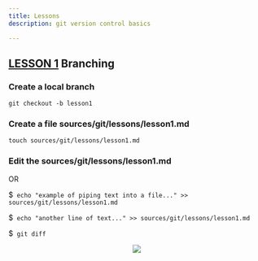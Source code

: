 ```yaml
---
title: Lessons
description: git version control basics

---
```


## [LESSON 1](lesson1.md) Branching
### Create a local branch
```
git checkout -b lesson1
```
### Create a file sources/git/lessons/lesson1.md
```
touch sources/git/lessons/lesson1.md
```
### Edit the sources/git/lessons/lesson1.md

OR

$``` echo "example of piping text into a file..." >> sources/git/lessons/lesson1.md```

$``` echo "another line of text..." >> sources/git/lessons/lesson1.md```

$``` git diff```


<center>

![](https://github.com/timechain-academy/timechain.academy/blob/1654536898/ad759cb2e/230f95dab/sources/git/images/git-dff.png?raw=true)

</center>